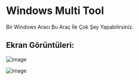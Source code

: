 # Windows Multi Tool
Bir Windows Aracı Bu Araç İle Çok Şey Yapabilirsiniz.

## Ekran Görüntüleri:

![image](https://github.com/KenanWasTaken/win-multitool/assets/61794478/5cb4bbf5-3644-41b5-b3cc-365ea82784d3)

![image](https://github.com/KenanWasTaken/win-multitool/assets/61794478/2ba4a6ec-673e-40dd-9b45-67caa2d0965d)
